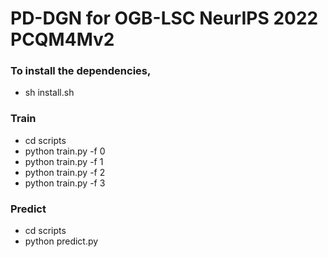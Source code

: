 # PD-DGN for OGB-LSC NeurIPS 2022 PCQM4Mv2

### To install the dependencies,
- sh install.sh

### Train
- cd scripts
- python train.py -f 0
- python train.py -f 1
- python train.py -f 2
- python train.py -f 3

### Predict
- cd scripts
- python predict.py

